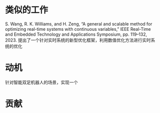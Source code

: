 # 类似的工作
S. Wang, R. K. Williams, and H. Zeng, “A general and scalable method for optimizing real-time systems with continuous variables,” IEEE Real-Time and Embedded Technology and Applications Symposium, pp. 119–132, 2023.
提出了一个针对实时系统的新型优化框架，利用数值优化方法进行实时系统的优化
# 动机
针对智能双足机器人的场景，实现一个
# 贡献